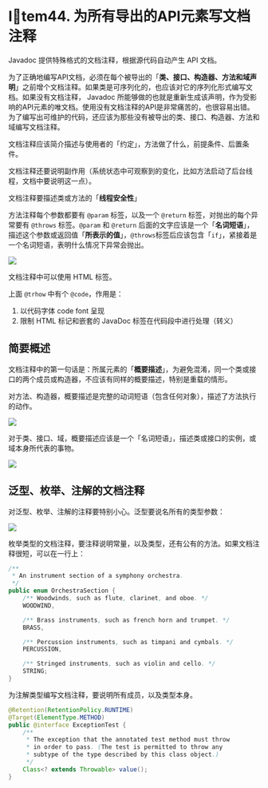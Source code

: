# Item44. 为所有导出的API元素写文档注释



Javadoc 提供特殊格式的文档注释，根据源代码自动产生 API 文档。



为了正确地编写API文档，必须在每个被导出的「**类、接口、构造器、方法和域声明**」之前增个文档注释。如果类是可序列化的，也应该对它的序列化形式编写文档。如果没有文档注释， Javadoc 所能够做的也就是重新生成该声明，作为受影响的API元素的唯文档。使用没有文档注释的API是非常痛苦的，也很容易出错。为了编写出可维护的代码，还应该为那些没有被导出的类、接口、构造器、方法和域编写文档注释。



文档注释应该简介描述与使用者的「约定」，方法做了什么，前提条件、后置条件。



文档注释还要说明副作用（系统状态中可观察到的变化，比如方法启动了后台线程，文档中要说明这一点）。



文档注释要描述类或方法的「**线程安全性**」



方法注释每个参数都要有  `@param` 标签，以及一个 `@return` 标签，对抛出的每个异常要有 `@throws` 标签。`@param` 和 `@return` 后面的文字应该是一个「**名词短语**」，描述这个参数或返回值「**所表示的值**」，`@throws`标签后应该包含「`if`」，紧接着是一个名词短语，表明什么情况下异常会抛出。



![](https://bucket-1255905387.cos.ap-shanghai.myqcloud.com/2019-01-15-14-55-46_r19.png)









文档注释中可以使用 HTML 标签。



上面 `@trhow` 中有个 `@code`，作用是：

1. 以代码字体 code font 呈现
2. 限制 HTML 标记和嵌套的 JavaDoc 标签在代码段中进行处理（转义）





## 简要概述

文档注释中的第一句话是：所属元素的「**概要描述**」，为避免混淆，同一个类或接口的两个成员或构造器，不应该有同样的概要描述，特别是重载的情形。



对方法、构造器，概要描述是完整的动词短语（包含任何对象），描述了方法执行的动作。

![](https://bucket-1255905387.cos.ap-shanghai.myqcloud.com/2019-01-15-15-01-21_r97.png)



对于类、接口、域，概要描述应该是一个「名词短语」，描述类或接口的实例，或域本身所代表的事物。

![](https://bucket-1255905387.cos.ap-shanghai.myqcloud.com/2019-01-15-15-01-31_r31.png)



## 泛型、枚举、注解的文档注释



对泛型、枚举、注解的注释要特别小心。泛型要说名所有的类型参数：



![](https://bucket-1255905387.cos.ap-shanghai.myqcloud.com/2019-01-15-15-02-14_r44.png)



枚举类型的文档注释，要注释说明常量，以及类型，还有公有的方法。如果文档注释很短，可以在一行上：

```java
/**
 * An instrument section of a symphony orchestra.
 */
public enum OrchestraSection {
    /** Woodwinds, such as flute, clarinet, and oboe. */
    WOODWIND,

    /** Brass instruments, such as french horn and trumpet. */
    BRASS,

    /** Percussion instruments, such as timpani and cymbals. */
    PERCUSSION,

    /** Stringed instruments, such as violin and cello. */
    STRING;
}

```





为注解类型编写文档注释，要说明所有成员，以及类型本身。



```java
@Retention(RetentionPolicy.RUNTIME)
@Target(ElementType.METHOD)
public @interface ExceptionTest {
    /**
     * The exception that the annotated test method must throw
     * in order to pass. (The test is permitted to throw any
     * subtype of the type described by this class object.)
     */
    Class<? extends Throwable> value();
}
```

